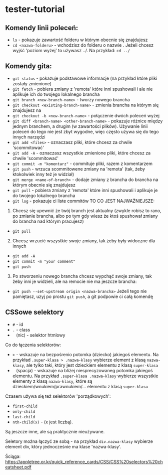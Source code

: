 # tester-tutorial

## Komendy linii poleceń:
- `ls` - pokazuje zawartość folderu w którym obecnie się znajdujesz
- `cd <nazwa-folderu>` - wchodzisz do folderu o nazwie <nazwa-folderu>. Jeżeli chcesz wyjść 'poziom wyżej' to używasz ../. Na przykład: `cd ../`

## Komendy gita:
- `git status` - pokazuje podstawowe informacje (na przykład które pliki zostały zmienione)
- `git fetch` - pobiera zmiany z 'remota' które inni spushowali i ale nie aplikuje ich do twojego lokalnego brancha
- `git branch <new-branch-name>` - tworzy nowego brancha
- `git checkout <existing-branch-name>` - zmienia brancha na którym się znajdujesz na <existing-branch-name>
- `git checkout -b <new-branch-name>` - połączenie dwóch poleceń wyżej
- `git diff <branch-name> <other-branch-name>` - pokazuje różnice między jednym branchem, a drugim (w zawartości plików). Używanie linii poleceń do tego nie jest zbyt wygodne, więc często używa się do tego innych narzędzi
- `git add <files>` - oznaczasz pliki, które chcesz za chwile 'scommitować'
- `git add -A` - oznaczasz wszystkie zmienione pliki, które chcesz za chwile 'scommitować'
- `git commit -m "komentarz"` - commituje pliki, razem z komentarzem
- `git push` - wrzuca scommitowene zmiany na 'remota' (tak, żeby ktokolwiek inny też je widział)
- `git merge <name-of-branch>` - dodaje zmiany z brancha <name-of-branch> do brancha na którym obecnie się znajdujesz
- `git pull` - pobiera zmiany z 'remota' które inni spushowali i aplikuje je do twojego lokalnego brancha
- `git log` - pokazuje ci liste commitów
TO CO JEST NAJWAŻNIEJSZE:

1) Chcesz się upewnić że twój branch jest aktualny (zwykle robisz to rano, po zmianie brancha, albo po tym gdy wiesz że ktoś spushował zmiany do brancha nad którym pracujesz)
- `git pull`

2) Chcesz wrzucić wszystkie swoje zmiany, tak żeby były widoczne dla innych
- `git add -A`
- `git commit -m "your comment"`
- `git push`

3) Po stworzeniu nowego brancha chcesz wypchąć swoje zmiany, tak żeby inni je widzieli, ale na remocie nie ma jeszcze brancha:
- `git push --set-upstream origin <nazwa-brancha>`
Jeżeli tego nie pamiętasz, uzyj  po prostu `git push`, a git podpowie ci całą komendę

## CSSowe selektory
 - `#` - id
 - `.` - class
 - ` ` (nic) - selektor htmlowy

 Co do łączenia selektorów:
 - `>` - wskazuje na bezpośrenio potomka (dziecko) jakiegoś elementu. Na przykład `.super-klasa > .nazwa-klasy` wybierze element z klasą `nazwa-klasy`, ale tylko taki, który jest dzieckiem elementu z klasą `super-klasa`
 - ` ` (spacja) - wskazuje na bliżej niesprecyzowaneg potomka jakiegoś elementu. Na przykład `.super-klasa .nazwa-klasy` wybierze wszystkie elementy z klasą `nazwa-klasy`, które są dzieckiem/wnukiem/prawnukiem/... elementu z klasą `super-klasa`

 Czasem używa się też selektorów 'porządkowych':
 - `first-child`
 - `only-child`
 - `last-child`
 - `nth-child(x)` - (x jest liczbą).

 Są jeszcze inne, ale są praktycznie nieużywane.

 Seletory można łączyć ze sobą - na przykład `div.nazwa-klasy` wybierze element div, który jednocześnie ma klase 'nazwa-klasy'.

 Ściąga: https://appletree.or.kr/quick_reference_cards/CSS/CSS%20selectors%20cheatsheet.pdf
